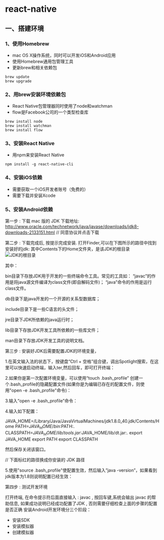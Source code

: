 # react-native
## 一、搭建环境
###  1、使用Homebrew
- mac OS X操作系统，同时可以开发iOS和Android应用
- 使用Homebrew通用包管理工具
- 更新brew和相关依赖包
```
brew update
brew upgrade
```
### 2、用brew安装环境依赖包
- React Native包管理器同时使用了node和watchman
- flow是Facebook公司的一个类型检查库
```
brew install node
brew install watchman
brew install flow
```
### 3、安装React Native
- 用npm来安装React Native
```
npm install -g react-native-cli
```
### 4、安装iOS依赖
- 需要获取一个iOS开发者账号（免费的）
- 需要下载并安装Xcode

### 5、安装Android依赖

第一步 : 下载 mac 版的 JDK
下载地址: http://www.oracle.com/technetwork/java/javase/downloads/jdk8-downloads-2133151.html
// 同意协议并点击下载
 

第二步 : 下载完成后, 按提示完成安装.
打开Finder,可以在下图所示的路径中找到安装好的jdk:
其中Contents下的Home文件夹，是该JDK的根目录
 ![JDK的根目录](./blob/master/img-storage/jdk_dir.png)


 

其中：

bin目录下存放JDK用于开发的一些终端命令工具。常见的工具如：
“javac”的作用是将java源文件编译为class文件(即自解码文件)；
“java”命令的作用是运行class文件。
 
db目录下是java开发的一个开源的关系型数据库；
 
include目录下是一些C语言的头文件；
 
jre目录下JDK所依赖的java运行时；
 
lib目录下存放JDK开发工具所依赖的一些库文件；
 
man目录下存放JDK开发工具的说明文档。
 

第三步 : 安装好JDK后需要配置JDK的环境变量，

 

1.在英文输入法的状态下，按键盘“Ctrl + 空格”组合键，调出Spotlight搜索，在这里可以快速启动终端，输入ter,然后回车，即可打开终端：



 



 

2.如果你是第一次配置环境变量，可以使用“touch .bash_profile” 创建一个.bash_profile的隐藏配置文件(如果你是为编辑已存在的配置文件，则使用"open -e .bash_profile"命令)：



3.输入“open -e .bash_profile”命令：



 

4.输入如下配置：

JAVA_HOME=/Library/Java/JavaVirtualMachines/jdk1.8.0_40.jdk/Contents/Home
PATH=$JAVA_HOME/bin:$PATH:.
CLASSPATH=$JAVA_HOME/lib/tools.jar:$JAVA_HOME/lib/dt.jar:.
export JAVA_HOME
export PATH
export CLASSPATH

然后保存关闭该窗口。

 

// 下面标红的路径换成你安装的 JDK 路径



5.使用"source .bash_profile"使配置生效，然后输入”java -version”，如果看到jdk版本为1.8则说明配置已经生效：

 



 

第四步 : 测试开发环境

 打开终端, 在命令提示符后面直接输入 : javac , 按回车键,系统会输出 javac 的帮助信息, 如果成功说明已经成功配置了JDK , 否则需要仔细检查上面的步骤的配置是否正确
安装Android开发环境分三个阶段：
- 安装SDK
- 安装模拟器
- 创建模拟器
